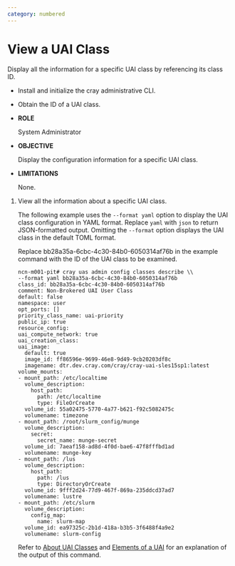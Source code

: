 ```yaml
---
category: numbered
---
```


# View a UAI Class

Display all the information for a specific UAI class by referencing its class ID.

-   Install and initialize the cray administrative CLI.
-   Obtain the ID of a UAI class.

-   **ROLE**

    System Administrator

-   **OBJECTIVE**

    Display the configuration information for a specific UAI class.

-   **LIMITATIONS**

    None.


1.  View all the information about a specific UAI class.

    The following example uses the `--format yaml` option to display the UAI class configuration in YAML format. Replace `yaml` with `json` to return JSON-formatted output. Omitting the `--format` option displays the UAI class in the default TOML format.

    Replace bb28a35a-6cbc-4c30-84b0-6050314af76b in the example command with the ID of the UAI class to be examined.

    ```screen
    ncn-m001-pit# cray uas admin config classes describe \\
    --format yaml bb28a35a-6cbc-4c30-84b0-6050314af76b
    class_id: bb28a35a-6cbc-4c30-84b0-6050314af76b
    comment: Non-Brokered UAI User Class
    default: false
    namespace: user
    opt_ports: []
    priority_class_name: uai-priority
    public_ip: true
    resource_config:
    uai_compute_network: true
    uai_creation_class:
    uai_image:
      default: true
      image_id: ff86596e-9699-46e8-9d49-9cb20203df8c
      imagename: dtr.dev.cray.com/cray/cray-uai-sles15sp1:latest
    volume_mounts:
    - mount_path: /etc/localtime
      volume_description:
        host_path:
          path: /etc/localtime
          type: FileOrCreate
      volume_id: 55a02475-5770-4a77-b621-f92c5082475c
      volumename: timezone
    - mount_path: /root/slurm_config/munge
      volume_description:
        secret:
          secret_name: munge-secret
      volume_id: 7aeaf158-ad8d-4f0d-bae6-47f8fffbd1ad
      volumename: munge-key
    - mount_path: /lus
      volume_description:
        host_path:
          path: /lus
          type: DirectoryOrCreate
      volume_id: 9fff2d24-77d9-467f-869a-235ddcd37ad7
      volumename: lustre
    - mount_path: /etc/slurm
      volume_description:
        config_map:
          name: slurm-map
      volume_id: ea97325c-2b1d-418a-b3b5-3f6488f4a9e2
      volumename: slurm-config
    ```

    Refer to [About UAI Classes](About_UAI_Classes.md) and [Elements of a UAI](Elements_of_a_UAI.md) for an explanation of the output of this command.


